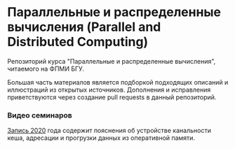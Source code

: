 # Параллельные и распределенные вычисления (Parallel and Distributed Computing)

Репозиторий курса "Параллельные и распределенные вычисления", читаемого на ФПМИ БГУ.

Большая часть материалов является подборкой подходящих описаний и иллюстраций из открытых источников.
Дополнения и исправления приветствуются через создание pull requests в данный репозиторий.

### Видео семинаров
[Запись 2020](https://edufpmi.bsu.by/mod/url/view.php?id=21650) 
года содержит пояснения об устройстве канальности кеша, 
адресации и прогрузки данных из оперативной памяти.
